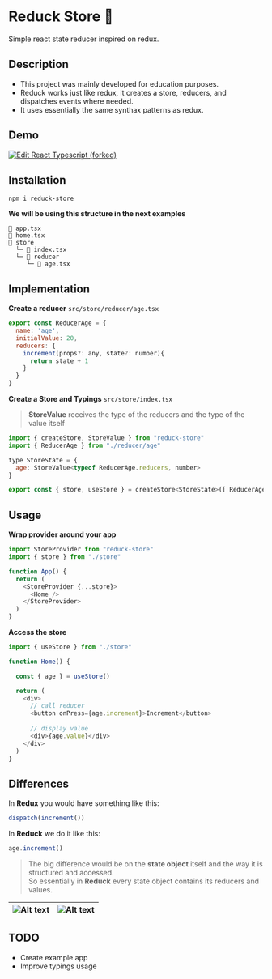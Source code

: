 # Reduck Store 🦆
Simple react state reducer inspired on redux.

## Description

* This project was mainly developed for education purposes.
* Reduck works just like redux, it creates a store, reducers, and dispatches events where needed.
* It uses essentially the same synthax patterns as redux.

## Demo
[![Edit React Typescript (forked)](https://codesandbox.io/static/img/play-codesandbox.svg)](https://codesandbox.io/s/react-typescript-forked-dizeco?fontsize=14&hidenavigation=1&theme=dark&view=editor)

## Installation 
```
npm i reduck-store
```
**We will be using this structure in the next examples** <br>

```
📜 app.tsx
📜 home.tsx
📂 store
  └─ 📜 index.tsx
  └─ 📂 reducer
     └─ 📜 age.tsx
```

## Implementation


**Create a reducer** `src/store/reducer/age.tsx`
```js
export const ReducerAge = {
  name: 'age',
  initialValue: 20,
  reducers: {
    increment(props?: any, state?: number){
      return state + 1
    }
  }
}
```

**Create a Store and Typings** `src/store/index.tsx`
> **StoreValue** receives the type of the reducers and the type of the value itself
```js
import { createStore, StoreValue } from "reduck-store"
import { ReducerAge } from "./reducer/age"

type StoreState = {
  age: StoreValue<typeof ReducerAge.reducers, number>
}

export const { store, useStore } = createStore<StoreState>([ ReducerAge ])
```


## Usage 

**Wrap provider around your app**
```js
import StoreProvider from "reduck-store"
import { store } from "./store"

function App() {
  return (
    <StoreProvider {...store}>
      <Home />
    </StoreProvider>
  )
}
```

**Access the store**
```js
import { useStore } from "./store"

function Home() {

  const { age } = useStore()

  return (
    <div>
      // call reducer
      <button onPress={age.increment}>Increment</button>
      
      // display value
      <div>{age.value}</div>
    </div>
  )
}
```

## Differences

In **Redux** you would have something like this:
```js
dispatch(increment())
```
In **Reduck** we do it like this:
```js
age.increment()
```

> The big difference would be on the **state object** itself and the way it is structured and accessed.<br>
> So essentially in **Reduck** every state object contains its reducers and values.

| <img src="https://i.ibb.co/4g77nkf/Screenshot-2022-06-20-at-23-13-37.png" alt="Alt text" style="float: left" title="Optional title"> | <img src="https://i.ibb.co/rs11TFr/Screenshot-2022-06-20-at-23-39-59.png" alt="Alt text" style="float: left" title="Optional title"> |
|--|--|



<!-- <img src="https://i.ibb.co/4g77nkf/Screenshot-2022-06-20-at-23-13-37.png" alt="Alt text" style="float: left" title="Optional title">
<img src="https://i.ibb.co/rs11TFr/Screenshot-2022-06-20-at-23-39-59.png" alt="Alt text" style="float: left" title="Optional title"> -->


## TODO
* Create example app
* Improve typings usage

